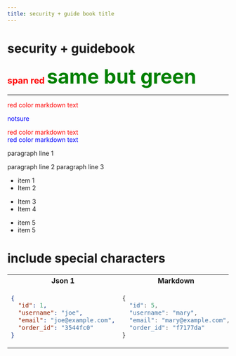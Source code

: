 ```yaml
---
title: security + guide book title
---
```


<link rel="stylesheet" href="styles.css">

<div class="title">
  <h1>security + guidebook</h1>
</div>

<span style="color:red;font-weight:700;font-size:20px">
    span red
</span>

<span style="color:green;font-weight:700;font-size:45px"> 
same but green
</span>

---

<style>
red { color: red } 

yellow { color: blue }
</style>

<red> 
red color markdown text
</red>

<yellow>

notsure

</yellow>

<p>
<red> 
red color markdown text
</red>
<br>
<yellow> 
red color markdown text
</yellow>
</p>

paragraph line 1

paragraph line 2
paragraph line 3

- item 1
- Item 2

* Item 3
* Item 4

- item 5
- item 5

# include special characters

<table>
<tr>
<th>Json 1</th>
<th>Markdown</th>
</tr>
<tr>
<td>

```json
{
  "id": 1,
  "username": "joe",
  "email": "joe@example.com",
  "order_id": "3544fc0"
}
```

</td>

<td>

```js
{
  "id": 5,
  "username": "mary",
  "email": "mary@example.com",
  "order_id": "f7177da"
}
```

</td>
</tr>
</table>
